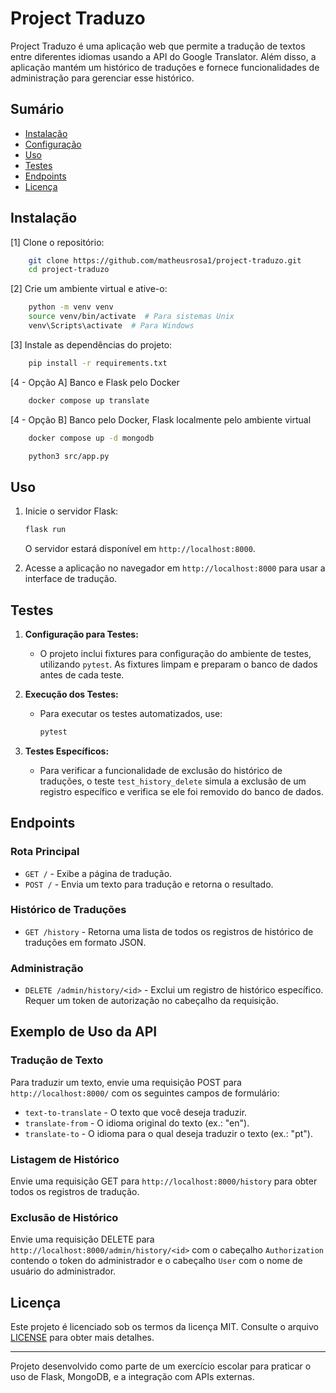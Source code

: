 # Project Traduzo

Project Traduzo é uma aplicação web que permite a tradução de textos entre diferentes idiomas usando a API do Google Translator. Além disso, a aplicação mantém um histórico de traduções e fornece funcionalidades de administração para gerenciar esse histórico.

## Sumário

- [Instalação](#instalação)
- [Configuração](#configuração)
- [Uso](#uso)
- [Testes](#testes)
- [Endpoints](#endpoints)
- [Licença](#licença)

## Instalação

[1] Clone o repositório:

```bash
    git clone https://github.com/matheusrosa1/project-traduzo.git
    cd project-traduzo
```

[2] Crie um ambiente virtual e ative-o:

```bash
    python -m venv venv
    source venv/bin/activate  # Para sistemas Unix
    venv\Scripts\activate  # Para Windows
 ```

[3] Instale as dependências do projeto:

```bash
    pip install -r requirements.txt
```

[4 - Opção A] Banco e Flask pelo Docker

```bash
    docker compose up translate
```

[4 - Opção B] Banco pelo Docker, Flask localmente pelo ambiente virtual

```bash
    docker compose up -d mongodb

    python3 src/app.py
```

## Uso

1. Inicie o servidor Flask:

    ```bash
    flask run
    ```

    O servidor estará disponível em `http://localhost:8000`.

2. Acesse a aplicação no navegador em `http://localhost:8000` para usar a interface de tradução.

## Testes

1. **Configuração para Testes:**

    - O projeto inclui fixtures para configuração do ambiente de testes, utilizando `pytest`. As fixtures limpam e preparam o banco de dados antes de cada teste.

2. **Execução dos Testes:**

    - Para executar os testes automatizados, use:

      ```bash
      pytest
      ```

3. **Testes Específicos:**

    - Para verificar a funcionalidade de exclusão do histórico de traduções, o teste `test_history_delete` simula a exclusão de um registro específico e verifica se ele foi removido do banco de dados.

## Endpoints

### Rota Principal

- `GET /` - Exibe a página de tradução.
- `POST /` - Envia um texto para tradução e retorna o resultado.

### Histórico de Traduções

- `GET /history` - Retorna uma lista de todos os registros de histórico de traduções em formato JSON.

### Administração

- `DELETE /admin/history/<id>` - Exclui um registro de histórico específico. Requer um token de autorização no cabeçalho da requisição.

## Exemplo de Uso da API

### Tradução de Texto

Para traduzir um texto, envie uma requisição POST para `http://localhost:8000/` com os seguintes campos de formulário:

- `text-to-translate` - O texto que você deseja traduzir.
- `translate-from` - O idioma original do texto (ex.: "en").
- `translate-to` - O idioma para o qual deseja traduzir o texto (ex.: "pt").

### Listagem de Histórico

Envie uma requisição GET para `http://localhost:8000/history` para obter todos os registros de tradução.

### Exclusão de Histórico

Envie uma requisição DELETE para `http://localhost:8000/admin/history/<id>` com o cabeçalho `Authorization` contendo o token do administrador e o cabeçalho `User` com o nome de usuário do administrador.

## Licença

Este projeto é licenciado sob os termos da licença MIT. Consulte o arquivo [LICENSE](LICENSE) para obter mais detalhes.

---

Projeto desenvolvido como parte de um exercício escolar para praticar o uso de Flask, MongoDB, e a integração com APIs externas.
